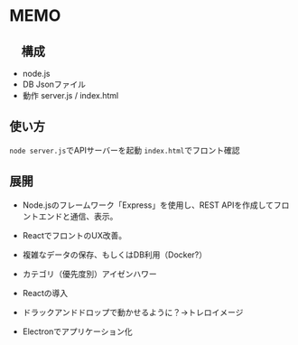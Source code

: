 # MEMO
## 　構成
- node.js
- DB Jsonファイル
- 動作 server.js / index.html

## 使い方
`node server.js`でAPIサーバーを起動
`index.html`でフロント確認

## 展開
- Node.jsのフレームワーク「Express」を使用し、REST APIを作成してフロントエンドと通信、表示。
- ReactでフロントのUX改善。
- 複雑なデータの保存、もしくはDB利用（Docker?）

- カテゴリ（優先度別）アイゼンハワー
- Reactの導入
- ドラックアンドドロップで動かせるように？→トレロイメージ
- Electronでアプリケーション化